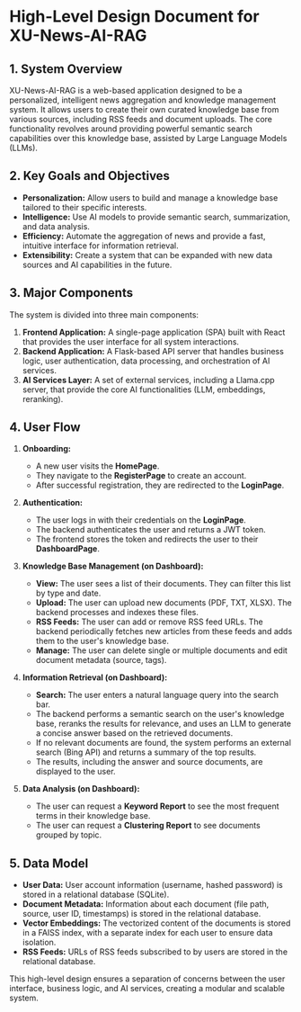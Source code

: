 # High-Level Design Document for XU-News-AI-RAG

## 1. System Overview

XU-News-AI-RAG is a web-based application designed to be a personalized, intelligent news aggregation and knowledge management system. It allows users to create their own curated knowledge base from various sources, including RSS feeds and document uploads. The core functionality revolves around providing powerful semantic search capabilities over this knowledge base, assisted by Large Language Models (LLMs).

## 2. Key Goals and Objectives

*   **Personalization:** Allow users to build and manage a knowledge base tailored to their specific interests.
*   **Intelligence:** Use AI models to provide semantic search, summarization, and data analysis.
*   **Efficiency:** Automate the aggregation of news and provide a fast, intuitive interface for information retrieval.
*   **Extensibility:** Create a system that can be expanded with new data sources and AI capabilities in the future.

## 3. Major Components

The system is divided into three main components:

1.  **Frontend Application:** A single-page application (SPA) built with React that provides the user interface for all system interactions.
2.  **Backend Application:** A Flask-based API server that handles business logic, user authentication, data processing, and orchestration of AI services.
3.  **AI Services Layer:** A set of external services, including a Llama.cpp server, that provide the core AI functionalities (LLM, embeddings, reranking).

## 4. User Flow

1.  **Onboarding:**
    *   A new user visits the **HomePage**.
    *   They navigate to the **RegisterPage** to create an account.
    *   After successful registration, they are redirected to the **LoginPage**.

2.  **Authentication:**
    *   The user logs in with their credentials on the **LoginPage**.
    *   The backend authenticates the user and returns a JWT token.
    *   The frontend stores the token and redirects the user to their **DashboardPage**.

3.  **Knowledge Base Management (on Dashboard):**
    *   **View:** The user sees a list of their documents. They can filter this list by type and date.
    *   **Upload:** The user can upload new documents (PDF, TXT, XLSX). The backend processes and indexes these files.
    *   **RSS Feeds:** The user can add or remove RSS feed URLs. The backend periodically fetches new articles from these feeds and adds them to the user's knowledge base.
    *   **Manage:** The user can delete single or multiple documents and edit document metadata (source, tags).

4.  **Information Retrieval (on Dashboard):**
    *   **Search:** The user enters a natural language query into the search bar.
    *   The backend performs a semantic search on the user's knowledge base, reranks the results for relevance, and uses an LLM to generate a concise answer based on the retrieved documents.
    *   If no relevant documents are found, the system performs an external search (Bing API) and returns a summary of the top results.
    *   The results, including the answer and source documents, are displayed to the user.

5.  **Data Analysis (on Dashboard):**
    *   The user can request a **Keyword Report** to see the most frequent terms in their knowledge base.
    *   The user can request a **Clustering Report** to see documents grouped by topic.

## 5. Data Model

*   **User Data:** User account information (username, hashed password) is stored in a relational database (SQLite).
*   **Document Metadata:** Information about each document (file path, source, user ID, timestamps) is stored in the relational database.
*   **Vector Embeddings:** The vectorized content of the documents is stored in a FAISS index, with a separate index for each user to ensure data isolation.
*   **RSS Feeds:** URLs of RSS feeds subscribed to by users are stored in the relational database.

This high-level design ensures a separation of concerns between the user interface, business logic, and AI services, creating a modular and scalable system.
